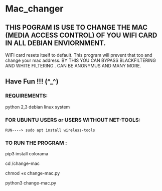 # Mac_changer

## THIS POGRAM IS USE TO CHANGE THE MAC (MEDIA ACCESS CONTROL) OF YOU WIFI CARD IN ALL DEBIAN ENVIORNMENT.

WIFI card resets itself to default. This program will prevent that too and change your mac address.
BY THIS YOU CAN BYPASS BLACKFILTERING AND WHITE FILTERING . CAN BE ANONYMUS AND MANY MORE. 

## Have Fun !!! (^_^)

### REQUIREMENTS:
python 2,3
debian linux system


### FOR UBUNTU USERS or USERS WITHOUT NET-TOOLS:
	RUN----> sudo apt install wireless-tools
	


### TO RUN THE PROGRAM :
pip3 install colorama

cd /change-mac

chmod +x change-mac.py

python3 change-mac.py





